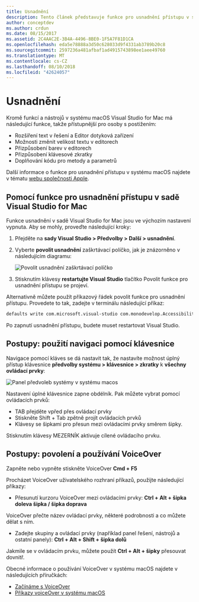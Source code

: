 ```yaml
---
title: Usnadnění
description: Tento článek představuje funkce pro usnadnění přístupu v sadě Visual Studio pro Mac a jak lze povolit.
author: conceptdev
ms.author: crdun
ms.date: 08/15/2017
ms.assetid: 2C4AAC2E-3B4A-4496-8BE0-1F5A7F81D1CA
ms.openlocfilehash: eda5e78888a3d50c628033d9f4331ab3789b20c8
ms.sourcegitcommit: 2597236a481afbaf1ad4915743898ee1aee49760
ms.translationtype: MT
ms.contentlocale: cs-CZ
ms.lasthandoff: 08/10/2018
ms.locfileid: "42624057"
---
```

# <a name="accessibility"></a>Usnadnění

Kromě funkcí a nástrojů v systému macOS Visual Studio for Mac má následující funkce, takže přístupnější pro osoby s postižením:

- Rozšíření text v řešení a Editor dotyková zařízení
- Možnosti změnit velikost textu v editorech
- Přizpůsobení barev v editorech
- Přizpůsobení klávesové zkratky
- Doplňování kódu pro metody a parametrů 

Další informace o funkce pro usnadnění přístupu v systému macOS najdete v tématu [webu společnosti Apple](https://www.apple.com/accessibility/mac/).

## <a name="using-accessibility-features-in-visual-studio-for-mac"></a>Pomocí funkce pro usnadnění přístupu v sadě Visual Studio for Mac

Funkce usnadnění v sadě Visual Studio for Mac jsou ve výchozím nastavení vypnuta. Aby se mohly, proveďte následující kroky:

1. Přejděte na **sady Visual Studio > Předvolby > Další > usnadnění**.

2. Vyberte **povolit usnadnění** zaškrtávací políčko, jak je znázorněno v následujícím diagramu:

    ![Povolit usnadnění zaškrtávací políčko](media/accessibility-image1.png)

3. Stisknutím klávesy **restartujte Visual Studio** tlačítko Povolit funkce pro usnadnění přístupu se projeví.


Alternativně můžete použít příkazový řádek povolit funkce pro usnadnění přístupu. Provedete to tak, zadejte v terminálu následující příkaz: 

```bash
defaults write com.microsoft.visual-studio com.monodevelop.AccessibilityEnabled 1 
```

Po zapnutí usnadnění přístupu, budete muset restartovat Visual Studio.

## <a name="how-to-use-keyboard-navigation"></a>Postupy: použití navigaci pomocí klávesnice

Navigace pomocí kláves se dá nastavit tak, že nastavíte možnost úplný přístup klávesnice **předvolby systému > klávesnice > zkratky** k **všechny ovládací prvky**:

  ![Panel předvoleb systémy v systému macos](media/accessibility-image2.png)

Nastavení úplné klávesnice zapne obdélník. Pak můžete vybrat pomocí ovládacích prvků:
- TAB přejděte vpřed přes ovládací prvky
- Stiskněte Shift + Tab zpětně projít ovládacích prvků
- Klávesy se šipkami pro přesun mezi ovládacími prvky směrem šipky. 

Stisknutím klávesy MEZERNÍK aktivuje cílené ovládacího prvku.

## <a name="how-to-enable-and-use-voice-over"></a>Postupy: povolení a používání VoiceOver

Zapněte nebo vypněte stiskněte VoiceOver **Cmd + F5**

Procházet VoiceOver uživatelského rozhraní příkazů, použijte následující příkazy:

- Přesunutí kurzoru VoiceOver mezi ovládacími prvky: **Ctrl + Alt + šipka doleva šipka / šipka doprava**

VoiceOver přečte název ovládací prvky, některé podrobnosti a co můžete dělat s ním. 

- Zadejte skupiny a ovládací prvky (například panel řešení, nástrojů a ostatní panely): **Ctrl + Alt + Shift + šipka dolů**

Jakmile se v ovládacím prvku, můžete použít **Ctrl + Alt + šipky** přesouvat dovnitř. 
 
Obecné informace o používání VoiceOver v systému macOS najdete v následujících příručkách:

- [Začínáme s VoiceOver](https://help.apple.com/voiceover/info/guide/10.12/)
- [Příkazy voiceOver v systému macOS](http://lab.dotjay.com/notes/voiceover-commands/)
